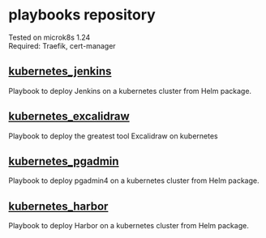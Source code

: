 # playbooks repository

Tested on microk8s 1.24  
Required: Traefik, cert-manager

## [kubernetes_jenkins](kubernetes_jenkins.yml)
Playbook to deploy Jenkins on a kubernetes cluster from Helm package.  

## [kubernetes_excalidraw](kubernetes_excalidraw.yml)
Playbook to deploy the greatest tool Excalidraw on kubernetes

## [kubernetes_pgadmin](kubernetes_pgadmin.yml)
Playbook to deploy pgadmin4 on a kubernetes cluster from Helm package.

## [kubernetes_harbor](kubernetes_harbor.yml)
Playbook to deploy Harbor on a kubernetes cluster from Helm package.